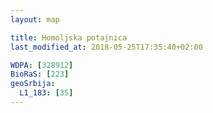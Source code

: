 ```yaml
---
layout: map

title: Homoljska potajnica
last_modified_at: 2018-05-25T17:35:40+02:00

WDPA: [328912]
BioRaS: [223]
geoSrbija:
  L1_183: [35]
---
```

